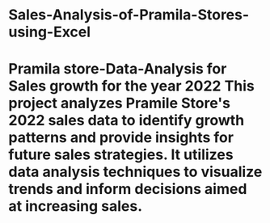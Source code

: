 # Sales-Analysis-of-Pramila-Stores-using-Excel
# Pramila store-Data-Analysis for Sales growth for the year 2022  This project analyzes Pramile Store's 2022 sales data to identify growth patterns and provide insights for future sales strategies. It utilizes data analysis techniques to visualize trends and inform decisions aimed at increasing sales.
